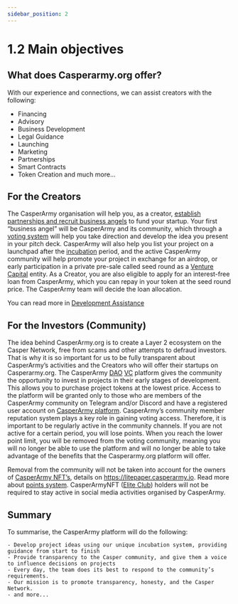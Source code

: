 ```yaml
---
sidebar_position: 2
---
```


# 1.2 Main objectives

## What does Casperarmy.org offer?

With our experience and connections, we can assist creators with the following:

- Financing
- Advisory
- Business Development
- Legal Guidance
- Launching
- Marketing
- Partnerships
- Smart Contracts
- Token Creation
and much more...

## For the Creators

The CasperArmy organisation will help you, as a creator, <a href="https://docs.casperarmy.org/docs/PRODUCTS%20AND%20SERVICES/2.4%20Incubation%20HUB">establish partnerships and recruit business angels</a> to fund your startup. Your first “business angel” will be CasperArmy and its community, which through a <a href="https://docs.casperarmy.org/docs/PRODUCTS%20AND%20SERVICES/2.2%20DAO">voting system</a> will help you take direction and develop the idea you present in your pitch deck. CasperArmy will also help you list your project on a launchpad after the <a href="https://docs.casperarmy.org/docs/PRODUCTS%20AND%20SERVICES/2.4%20Incubation%20HUB">incubation</a> period, and the active CasperArmy community will help promote your project in exchange for an airdrop, or early participation in a private pre-sale called seed round as a <a href="https://docs.casperarmy.org/docs/PRODUCTS%20AND%20SERVICES/2.3%20Venture%20Capital">Venture Capital</a> entity. As a Creator, you are also eligible to apply for an interest-free loan from CasperArmy, which you can repay in your token at the seed round price. The CasperArmy team will decide the loan allocation.


You can read more in <a href="https://docs.casperarmy.org/docs/PRODUCTS%20AND%20SERVICES/2.5%20Development%20Assistance">Development Assistance</a>

## For the Investors (Community)

The idea behind CasperArmy.org is to create a Layer 2 ecosystem on the Casper Network, free from scams and other attempts to defraud investors. That is why it is so important for us to be fully transparent about CasperArmy’s activities and the Creators who will offer their startups on Casperarmy.org. The CasperArmy <a href="https://docs.casperarmy.org/docs/PRODUCTS%20AND%20SERVICES/2.2%20DAO">DAO</a> <a href="https://docs.casperarmy.org/docs/PRODUCTS%20AND%20SERVICES/2.3%20Venture%20Capital">VC</a> platform gives the community the opportunity to invest in projects in their early stages of development. This allows you to purchase project tokens at the lowest price. Access to the platform will be granted only to those who are members of the CasperArmy community on Telegram and/or Discord and have a registered user account on <a href="https://casper.army">CasperArmy platform</a>. CasperArmy’s community member reputation system plays a key role in gaining voting access. Therefore, it is important to be regularly active in the community channels. If you are not active for a certain period, you will lose points. When you reach the lower point limit, you will be removed from the voting community, meaning you will no longer be able to use the platform and will no longer be able to take advantage of the benefits that the Casperarmy.org platform will offer.

Removal from the community will not be taken into account for the owners of <a href="https://docs.casperarmy.org/docs/PRODUCTS%20AND%20SERVICES/2.8-NFT-CasperArmyNFT">CasperArmy NFT’s</a>, details on https://litepaper.casperarmy.io. Read more about <a href="https://docs.casperarmy.org/docs/PRODUCTS%20AND%20SERVICES/2.10-point-system">points system</a>. CasperArmyNFT (<a href="https://docs.casperarmy.org/docs/CasperArmyNFT/6.3-Utilities-by-rank">Elite Club</a>) holders will not be required to stay active in social media activities organised by CasperArmy.
    
## Summary

To summarise, the CasperArmy platform will do the following:

    - Develop project ideas using our unique incubation system, providing guidance from start to finish
    - Provide transparency to the Casper community, and give them a voice to influence decisions on projects
    - Every day, the team does its best to respond to the community’s requirements.
    - Our mission is to promote transparency, honesty, and the Casper Network.
    - and more...
